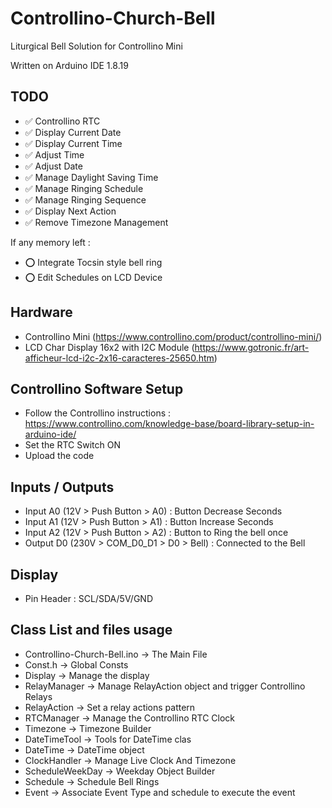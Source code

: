 # Controllino-Church-Bell
Liturgical Bell Solution for Controllino Mini

Written on Arduino IDE 1.8.19

## TODO

- ✅ Controllino RTC
- ✅ Display Current Date
- ✅ Display Current Time
- ✅ Adjust Time
- ✅ Adjust Date
- ✅ Manage Daylight Saving Time
- ✅ Manage Ringing Schedule
- ✅ Manage Ringing Sequence
- ✅ Display Next Action
- ✅ Remove Timezone Management

If any memory left :
- ⭕️ Integrate Tocsin style bell ring
- ⭕️ Edit Schedules on LCD Device

## Hardware

- Controllino Mini (https://www.controllino.com/product/controllino-mini/)
- LCD Char Display 16x2 with I2C Module (https://www.gotronic.fr/art-afficheur-lcd-i2c-2x16-caracteres-25650.htm)

## Controllino Software Setup

- Follow the Controllino instructions : https://www.controllino.com/knowledge-base/board-library-setup-in-arduino-ide/
- Set the RTC Switch ON
- Upload the code

## Inputs / Outputs

- Input A0 (12V > Push Button > A0) : Button Decrease Seconds
- Input A1 (12V > Push Button > A1) : Button Increase Seconds
- Input A2 (12V > Push Button > A2) : Button to Ring the bell once
- Output D0 (230V > COM_D0_D1 > D0 > Bell) : Connected to the Bell

## Display

- Pin Header : SCL/SDA/5V/GND

## Class List and files usage

- Controllino-Church-Bell.ino	->	The Main File
- Const.h			->	Global Consts
- Display			->	Manage the display
- RelayManager			->	Manage RelayAction object and trigger Controllino Relays
- RelayAction			->	Set a relay actions pattern
- RTCManager			->	Manage the Controllino RTC Clock
- Timezone			->	Timezone Builder
- DateTimeTool			-> 	Tools for DateTime clas
- DateTime			-> 	DateTime object
- ClockHandler			->	Manage Live Clock And Timezone
- ScheduleWeekDay		->	Weekday Object Builder
- Schedule			->	Schedule Bell Rings
- Event				->	Associate Event Type and schedule to execute the event
